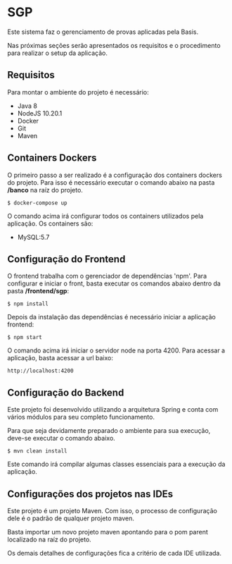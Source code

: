 # SGP

Este sistema faz o gerenciamento de provas aplicadas pela Basis.

Nas próximas seções serão apresentados os requisitos e o procedimento para realizar o setup da aplicação.


## Requisitos

Para montar o ambiente do projeto é necessário:

* Java 8
* NodeJS 10.20.1
* Docker
* Git
* Maven


## Containers Dockers 

O primeiro passo a ser realizado é a configuração dos containers dockers do projeto.
Para isso é necessário executar o comando abaixo na pasta **/banco** na raíz do projeto.

    $ docker-compose up

O comando acima irá configurar todos os containers utilizados pela aplicação. Os containers são:

* MySQL:5.7


## Configuração do Frontend

O frontend trabalha com o gerenciador de dependências 'npm'. Para configurar e iniciar o front, basta executar os comandos abaixo dentro da pasta **/frontend/sgp**:

    $ npm install

Depois da instalação das dependências é necessário iniciar a aplicação frontend:

    $ npm start

O comando acima irá iniciar o servidor node na porta 4200. Para acessar a aplicação, basta acessar a url baixo:

    http://localhost:4200


## Configuração do Backend

Este projeto foi desenvolvido utilizando a arquitetura Spring e conta com vários módulos para seu completo funcionamento.

Para que seja devidamente preparado o ambiente para sua execução, deve-se executar o comando abaixo.

    $ mvn clean install

Este comando irá compilar algumas classes essenciais para a execução da aplicação.


## Configurações dos projetos nas IDEs

Este projeto é um projeto Maven. Com isso, o processo de configuração dele é o padrão de qualquer projeto maven.

Basta importar um novo projeto maven apontando para o pom parent localizado na raíz do projeto.

Os demais detalhes de configurações fica a critério de cada IDE utilizada.

